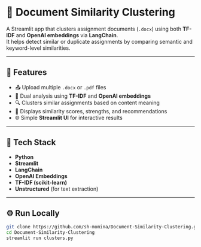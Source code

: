 # 🧩 Document Similarity Clustering

A Streamlit app that clusters assignment documents (`.docx`) using both **TF-IDF** and **OpenAI embeddings** via **LangChain**.  
It helps detect similar or duplicate assignments by comparing semantic and keyword-level similarities.

---

## 🚀 Features
- 📤 Upload multiple `.docx` or `.pdf` files  
- 🧠 Dual analysis using **TF-IDF** and **OpenAI embeddings**  
- 🔍 Clusters similar assignments based on content meaning  
- 💬 Displays similarity scores, strengths, and recommendations  
- 🌐 Simple **Streamlit UI** for interactive results  

---

## 🧠 Tech Stack
- **Python**
- **Streamlit**
- **LangChain**
- **OpenAI Embeddings**
- **TF-IDF (scikit-learn)**
- **Unstructured** (for text extraction)

---

## ⚙️ Run Locally
```bash
git clone https://github.com/sh-momina/Document-Similarity-Clustering.git
cd Document-Similarity-Clustering
streamlit run clusters.py
